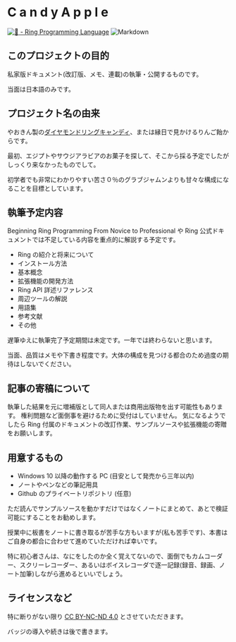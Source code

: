 # C a n d y  A p p l e
[![💎 - Ring Programming Language](https://img.shields.io/badge/💎-Ring_Programming_Language-2ea44f)](https://ring-lang.github.io/)
![Markdown](https://img.shields.io/badge/markdown-%23000000.svg?style=for-the-badge&logo=markdown&logoColor=white)

## このプロジェクトの目的
私家版ドキュメント(改訂版、メモ、連載)の執筆・公開するものです。

当面は日本語のみです。

## プロジェクト名の由来
やおきん製の[ダイヤモンドリングキャンディ](http://www.yaokin.com/products_search/candy/item_M24124)、または縁日で見かけるりんご飴からです。

最初、エジプトやサウジアラビアのお菓子を探して、そこから採る予定でしたがしっくり来なかったものでして。

初学者でも非常にわかりやすい苦さ０％のグラブジャムンよりも甘々な構成になることを目標としています。

## 執筆予定内容
Beginning Ring Programming From Novice to Professional や Ring 公式ドキュメントでは不足している内容を重点的に解説する予定です。

 * Ring の紹介と将来について
 * インストール方法
 * 基本概念
 * 拡張機能の開発方法
 * Ring API 詳述リファレンス
 * 周辺ツールの解説
 * 用語集
 * 参考文献
 * その他

遅筆ゆえに執筆完了予定期間は未定です。一年では終わらないと思います。

当面、品質はメモや下書き程度です。大体の構成を見つける都合のため過度の期待はしないでください。

## 記事の寄稿について
執筆した結果を元に増補版として同人または商用出版物を出す可能性もあります。
権利問題など面倒事を避けるために受付はしていません。
気になるようでしたら Ring 付属のドキュメントの改訂作業、サンプルソースや拡張機能の寄贈をお願いします。

## 用意するもの
 * Windows 10 以降の動作する PC (目安として発売から三年以内)
 * ノートやペンなどの筆記用具
 * Github のプライベートリポジトリ (任意)

ただ読んでサンプルソースを動かすだけではなくノートにまとめて、あとで検証可能にすることをお勧めします。

授業中に板書をノートに書き取るが苦手な方もいますが(私も苦手です)、本書はご自身の都合に合わせて進めていただければ幸いです。

特に初心者さんは、なにをしたのか全く覚えてないので、面倒でもカムコーダー、スクリーレコーダー、あるいはボイスレコーダで逐一記録(録音、録画、ノート加筆)しながら進めるといいでしょう。

## ライセンスなど
特に断りがない限り [CC BY-NC-ND 4.0](https://creativecommons.org/licenses/by-nc-nd/4.0/deed.ja) とさせていただきます。

バッジの導入や続きは後で書きます。
